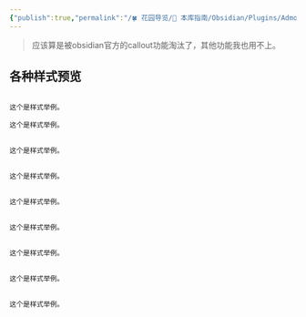 ```yaml
---
{"publish":true,"permalink":"/🍀 花园导览/🧰 本库指南/Obsidian/Plugins/Admonition.md","title":"Admonition","created":"2022-06-09","modified":"2023-03-14","published":"2025-07-12T03:00:40.160+08:00","tags":["obsidian插件"],"cssclasses":""}
---
```



> 应该算是被obsidian官方的callout功能淘汰了，其他功能我也用不上。

## 各种样式预览

```ad-quote

这个是样式举例。

```

```ad-seealso
这个是样式举例。
```

```ad-summary

这个是样式举例。

```

```ad-info

这个是样式举例。

```

```ad-tip

这个是样式举例。

```

```ad-success

这个是样式举例。

```

```ad-help

这个是样式举例。

```

```ad-danger

这个是样式举例。

```

```ad-example

这个是样式举例。

```